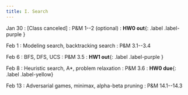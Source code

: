 ```yaml
---
title: I. Search
---
```


Jan 30
: [Class canceled]
  : P&M 1--2 (optional)
: **HW0 out**{: .label .label-purple }

Feb 1
: Modeling search, backtracking search
  : P&M 3.1--3.4

Feb 6
: BFS, DFS, UCS
  : P&M 3.5
: **HW1 out**{: .label .label-purple }

Feb 8
: Heuristic search, A*, problem relaxation
  : P&M 3.6
: **HW0 due**{: .label .label-yellow}

Feb 13
: Adversarial games, minimax, alpha-beta pruning
  : P&M 14.1--14.3
